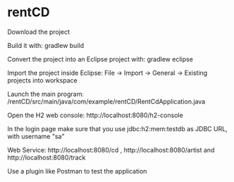 # rentCD

Download the project

Build it with: gradlew build

Convert the project into an Eclipse project with: gradlew eclipse

Import the project inside Eclipse: File -> Import -> General -> Existing projects into workspace

Launch the main program: /rentCD/src/main/java/com/example/rentCD/RentCdApplication.java


Open the H2 web console: http://localhost:8080/h2-console

In the login page make sure that you use jdbc:h2:mem:testdb as JDBC URL, with username "sa"

Web Service: http://localhost:8080/cd , http://localhost:8080/artist and http://localhost:8080/track

Use a plugin like Postman to test the application

